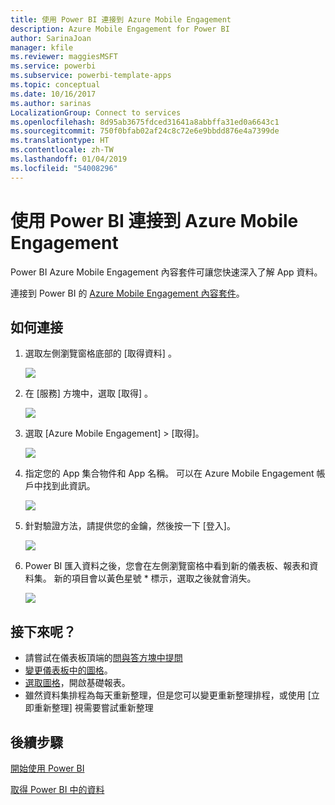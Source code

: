 ```yaml
---
title: 使用 Power BI 連接到 Azure Mobile Engagement
description: Azure Mobile Engagement for Power BI
author: SarinaJoan
manager: kfile
ms.reviewer: maggiesMSFT
ms.service: powerbi
ms.subservice: powerbi-template-apps
ms.topic: conceptual
ms.date: 10/16/2017
ms.author: sarinas
LocalizationGroup: Connect to services
ms.openlocfilehash: 8d95ab3675fdced31641a8abbffa31ed0a6643c1
ms.sourcegitcommit: 750f0bfab02af24c8c72e6e9bbdd876e4a7399de
ms.translationtype: HT
ms.contentlocale: zh-TW
ms.lasthandoff: 01/04/2019
ms.locfileid: "54008296"
---
```

# <a name="connect-to-azure-mobile-engagement-with-power-bi"></a>使用 Power BI 連接到 Azure Mobile Engagement
Power BI Azure Mobile Engagement 內容套件可讓您快速深入了解 App 資料。

連接到 Power BI 的 [Azure Mobile Engagement 內容套件](https://app.powerbi.com/groups/me/getdata/services/azme)。

## <a name="how-to-connect"></a>如何連接
1. 選取左側瀏覽窗格底部的 [取得資料]  。
   
    ![](media/service-connect-to-azure-mobile/getdata.png)
2. 在 [服務]  方塊中，選取 [取得] 。
   
    ![](media/service-connect-to-azure-mobile/services.png)
3. 選取 [Azure Mobile Engagement] \> [取得]。
   
    ![](media/service-connect-to-azure-mobile/azme.png) 
4. 指定您的 App 集合物件和 App 名稱。 可以在 Azure Mobile Engagement 帳戶中找到此資訊。
   
    ![](media/service-connect-to-azure-mobile/parameters.png) 
5. 針對驗證方法，請提供您的金鑰，然後按一下 [登入]。
   
    ![](media/service-connect-to-azure-mobile/creds.png)
6. Power BI 匯入資料之後，您會在左側瀏覽窗格中看到新的儀表板、報表和資料集。 新的項目會以黃色星號 \* 標示，選取之後就會消失。
   
    ![](media/service-connect-to-azure-mobile/dashboard.png)

## <a name="what-now"></a>接下來呢？

* 請嘗試在儀表板頂端的[問與答方塊中提問](consumer/end-user-q-and-a.md)
* [變更儀表板中的圖格](service-dashboard-edit-tile.md)。
* [選取圖格](consumer/end-user-tiles.md)，開啟基礎報表。
* 雖然資料集排程為每天重新整理，但是您可以變更重新整理排程，或使用 [立即重新整理] 視需要嘗試重新整理

## <a name="next-steps"></a>後續步驟
[開始使用 Power BI](service-get-started.md)

[取得 Power BI 中的資料](service-get-data.md)

